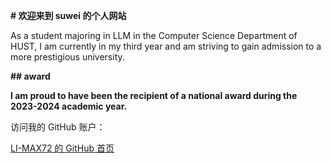**# 欢迎来到 suwei 的个人网站**

As a student majoring in LLM in the Computer Science Department of HUST, I am currently in my third year and am striving to gain admission to a more prestigious university. 



**## award**

**I am proud to have been the recipient of a national award during the 2023-2024 academic year.**

访问我的 GitHub 账户：

[LI-MAX72 的 GitHub 首页](*https://github.com/LI-MAX72*)